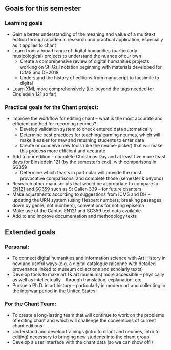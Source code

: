 ## Goals for this semester
### Learning goals
- Gain a better understanding of the meaning and value of a multitext edition through academic research and practical application, especially as it applies to chant 
- Learn from a broad range of digital humanities (particularly musicological) projects to understand the nuance of our own
  - Create a comprehensive review of digital humanities projects working on St. Gall notation beginning with materials developed for ICMS and DH2018
  - Understand the history of editions from manuscript to facsimile to digital
- Learn XML more comprehensively (i.e. beyond the tags needed for Einsiedeln 121 so far)
### Practical goals for the Chant project:
- Improve the workflow for editing chant – what is the most accurate and efficient method for recording neumes? 
  - Develop validation system to check entered data automatically
  - Determine best practices for teaching/learning neumes, which will make it easier for new and returning students to enter data
  - Create or conceive new tools (like the neume-picker) that will make this process more efficient and accurate
- Add to our edition – complete Christmas Day and at least five more feast days for Einsiedeln 121 (by the semester’s end), with comparisons in SG359
  - Determine which feasts in particular will provide the most provocative comparisons, and complete those (semester & beyond)
- Research other manuscripts that would be appropriate to compare to <a href="http://cantus.uwaterloo.ca/source/123779">EN121</a> and <a href="http://cantus.uwaterloo.ca/source/672485">SG359</a> such as St Gallen 339 – for future chanters
- Make adjustments according to suggestions from ICMS and DH – updating the URN system (using Hesbert numbers; breaking passages down by genre, not numbers), conventions for noting episema
- Make use of the Cantus EN121 and SG359 text data available
- Add to and improve documentation and methodology texts 
## Extended goals
### Personal:
- To connect digital humanities and information science with Art History in new and useful ways (e.g. a digital catalogue raisonné with detailed provenance linked to museum collections and scholarly texts)
- Develop tools to make art (& art museums) more accessible – physically as well as intellectually – through translation, explanation, etc.
- Pursue a Ph.D. in art history – particularly in modern art and collecting in the interwar period in the United States
### For the Chant Team:
- To create a long-lasting team that will continue to work on the problems of editing chant and which will challenge the conventions of current chant editions 
- Understand and develop trainings (intro to chant and neumes, intro to editing) necessary to bringing new students into the chant group
- Develop a user interface with the chant data (so we can show off!)
